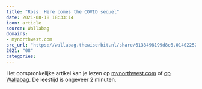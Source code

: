 ```yaml
---
title: "Ross: Here comes the COVID sequel"
date: 2021-08-18 18:33:14
icon: article
source: Wallabag
domains:
- mynorthwest.com
src_url: "https://wallabag.thewiserbit.nl/share/6133498199d8c6.01402252"
2021: "08"
categories:
---
```

Het oorspronkelijke artikel kan je lezen op [mynorthwest.com](https://mynorthwest.com/3061471/ross-here-comes-the-sequel/) of [op Wallabag](https://wallabag.thewiserbit.nl/share/6133498199d8c6.01402252). De leestijd is ongeveer 2 minuten.
